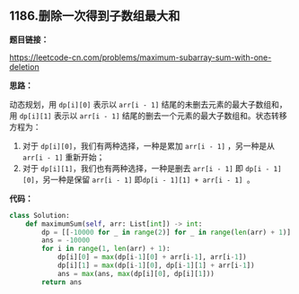 ## 1186.删除一次得到子数组最大和

**题目链接：**

https://leetcode-cn.com/problems/maximum-subarray-sum-with-one-deletion

**思路：**

动态规划，用 `dp[i][0]` 表示以 `arr[i - 1]` 结尾的未删去元素的最大子数组和，用 `dp[i][1]` 表示以 `arr[i - 1]` 结尾的删去一个元素的最大子数组和。状态转移方程为：

1. 对于 `dp[i][0]`，我们有两种选择，一种是累加  `arr[i - 1]` ，另一种是从 `arr[i - 1]` 重新开始；
2. 对于 `dp[i][1]`，我们也有两种选择，一种是删去 `arr[i - 1]` 即 `dp[i - 1][0]`，另一种是保留 `arr[i - 1]` 即`dp[i - 1][1] + arr[i - 1] `。


**代码：**
```python
class Solution:
    def maximumSum(self, arr: List[int]) -> int:
        dp = [[-10000 for _ in range(2)] for _ in range(len(arr) + 1)]
        ans = -10000
        for i in range(1, len(arr) + 1):
            dp[i][0] = max(dp[i-1][0] + arr[i-1], arr[i-1])
            dp[i][1] = max(dp[i-1][0], dp[i-1][1] + arr[i-1])
            ans = max(ans, max(dp[i][0], dp[i][1]))
        return ans
```


